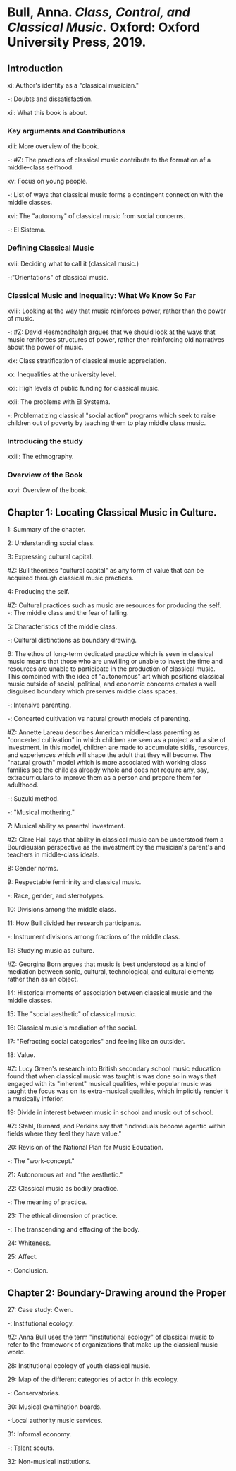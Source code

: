 # Bull, Anna. *Class, Control, and Classical Music.* Oxford: Oxford University Press, 2019.  

## Introduction  

xi: Author's identity as a "classical musician."  

-: Doubts and dissatisfaction.  

xii: What this book is about.  

### Key arguments and Contributions  

xiii: More overview of the book.  

-: #Z: The practices of classical music contribute to the formation af a middle-class selfhood.  

xv: Focus on young people.  

-: List of ways that classical music forms a contingent connection with the middle classes.  

xvi: The "autonomy" of classical music from social concerns.  

-: El Sistema.  

### Defining Classical Music  

xvii: Deciding what to call it (classical music.)  

-:"Orientations" of classical music.  

### Classical Music and Inequality: What We Know So Far  

xviii: Looking at the way that music reinforces power, rather than the power of music.  

-: #Z: David Hesmondhalgh argues that we should look at the ways that music reniforces structures of power, rather then reinforcing old narratives about the power of music.  

xix: Class stratification of classical music appreciation.  

xx: Inequalities at the university level.  

xxi: High levels of public funding for classical music.  

xxii: The problems with El Systema.  

-: Problematizing classical "social action" programs which seek to raise children out of poverty by teaching them to play middle class music.  

### Introducing the study  

xxiii: The ethnography.  

### Overview of the Book  

xxvi: Overview of the book.  

## Chapter 1: Locating Classical Music in Culture.  

1: Summary of the chapter.  

2: Understanding social class.  

3: Expressing cultural capital.  

#Z: Bull theorizes "cultural capital" as any form of value that can be acquired through classical music practices. 

4: Producing the self.  

#Z: Cultural practices such as music are resources for producing the self.  
-: The middle class and the fear of falling.  

5: Characteristics of the middle class.   

-: Cultural distinctions as boundary drawing.  

6: The ethos of long-term dedicated practice which is seen in classical music means that those who are unwilling or unable to invest the time and resources are unable to participate in the production of classical music. This combined with the idea of "autonomous" art which positions classical music outside of social, political, and economic concerns creates a well disguised boundary which preserves middle class spaces.  

-: Intensive parenting.  

-: Concerted cultivation vs natural growth models of parenting.  

#Z: Annette Lareau describes American middle-class parenting as "concerted cultivation" in which children are seen as a project and a site of investment. In this model, children are made to accumulate skills, resources, and experiences which will shape the adult that they will become. The "natural growth" model which is more associated with working class families see the child as already whole and does not require any, say, extracurriculars to improve them as a person and prepare them for adulthood.   

-: Suzuki method.  

-: "Musical mothering."  

7: Musical ability as parental investment.  

#Z: Clare Hall says that ability in classical music can be understood from a Bourdieusian perspective as the investment by the musician's parent's and teachers in middle-class ideals.  

8: Gender norms.  

9: Respectable femininity and classical music.  

-: Race, gender, and stereotypes.  

10: Divisions among the middle class.  

11: How Bull divided her research participants.  

-: Instrument divisions among fractions of the middle class.  

13: Studying music as culture.  

#Z: Georgina Born argues that music is best understood as a kind of mediation between sonic, cultural, technological, and cultural elements rather than as an object.   

14: Historical moments of association between classical music and the middle classes.  

15: The "social aesthetic" of classical music.  

16: Classical music's mediation of the social.   

17: "Refracting social categories" and feeling like an outsider.  

18: Value.  

#Z: Lucy Green's research into British secondary school music education found that when classical music was taught is was done so in ways that engaged with its "inherent" musical qualities, while popular music was taught the focus was on its extra-musical qualities, which implicitly render it a musically inferior.  

19: Divide in interest between music in school and music out of school.  

#Z: Stahl, Burnard, and Perkins say that "individuals become agentic within fields where they feel they have value."  

20: Revision of the National Plan for Music Education.  

-: The "work-concept."  

21: Autonomous art and "the aesthetic."  

22: Classical music as bodily practice.  

-: The meaning of practice.  

23: The ethical dimension of practice.  

-: The transcending and effacing of the body.  

24: Whiteness.  

25: Affect.  

-: Conclusion.  

## Chapter 2: Boundary-Drawing around the Proper  

27: Case study: Owen.  

-: Institutional ecology.  

#Z: Anna Bull uses the term "institutional ecology" of classical music to refer to the framework of organizations that make up the classical music world.  

28: Institutional ecology of youth classical music.  

29: Map of the different categories of actor in this ecology.  

-: Conservatories.  

30: Musical examination boards.  

-:Local authority music services.  

31: Informal economy.  

-: Talent scouts.  

32: Non-musical institutions.  

